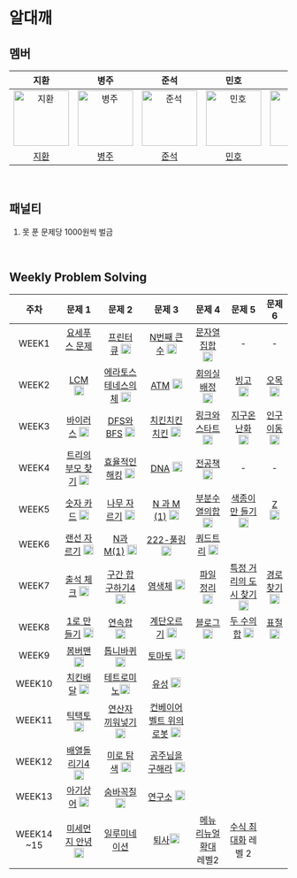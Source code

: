 # 알대깨

## 멤버

|                                         지환                                         |                                          병주                                           |                                        준석                                        |                                       민호                                        |                                        정민                                         |
|:----------------------------------------------------------------------------------:|:-------------------------------------------------------------------------------------:|:--------------------------------------------------------------------------------:|:-------------------------------------------------------------------------------:|:---------------------------------------------------------------------------------:|
| <img src="https://avatars.githubusercontent.com/ch0ijihwan" width=100px alt="지환"/> | <img src="https://avatars.githubusercontent.com/Byeongju-Kong" width=100px alt="병주"/> | <img src="https://avatars.githubusercontent.com/Seokki97" width=100px alt="준석"/> | <img src="https://avatars.githubusercontent.com/MinhoKK" width=100px alt="민호"/> | <img src="https://avatars.githubusercontent.com/jmlee9707" width=100px alt="정민"/> |
|                        [지환](https://github.com/ch0ijihwan)                         |                        [병주](https://github.com/Byeongju-Kong)                         |                        [준석](https://github.com/Seokki97)                         |                        [민호](https://github.com/MinhoKK)                         |                        [정민](https://github.com/jmlee9707)                         |

<br />

## 패널티

1. 못 푼 문제당 1000원씩 벌금

<br />

## Weekly Problem Solving

|   **주차**   |                                                               **문제 1**                                                                |                                                                                   **문제 2**                                                                                    |                                                                 **문제 3**                                                                  |                                                              **문제 4**                                                               |                                                                **문제 5**                                                                 |                                                             **문제 6**                                                             |
|:----------:|:-------------------------------------------------------------------------------------------------------------------------------------:|:-----------------------------------------------------------------------------------------------------------------------------------------------------------------------------:|:-----------------------------------------------------------------------------------------------------------------------------------------:|:-----------------------------------------------------------------------------------------------------------------------------------:|:---------------------------------------------------------------------------------------------------------------------------------------:|:--------------------------------------------------------------------------------------------------------------------------------:|
|   WEEK1    |   [요세푸스 문제](https://www.acmicpc.net/problem/1158) <img height="15px" width="18px" src="https://static.solved.ac/tier_small/7.svg"/>   |                        [프린터 큐](https://www.acmicpc.net/problem/1966) <img height="18px" width="18px" src="https://static.solved.ac/tier_small/8.svg"/>                        |     [N번째 큰 수](https://www.acmicpc.net/problem/2075) <img height="18px" width="18px" src="https://static.solved.ac/tier_small/9.svg"/>     |  [문자열 집합](https://www.acmicpc.net/problem/14425) <img height="18px" width="18px" src="https://static.solved.ac/tier_small/8.svg"/>  |                                                                    -                                                                    |                                                                -                                                                 |
|   WEEK2    |     [LCM](https://www.acmicpc.net/problem/5347) <img height="18px" width="18px" src="https://static.solved.ac/tier_small/6.svg"/>     |                     [에라토스테네스의 체](https://www.acmicpc.net/problem/2960) <img height="18px" width="18px" src="https://static.solved.ac/tier_small/7.svg"/>                      |      [ATM](https://www.acmicpc.net/problem/11399) <img height="18px" width="18px" src="https://static.solved.ac/tier_small/7.svg"/>       |  [회의실 배정](https://www.acmicpc.net/problem/1931) <img height="18px" width="18px" src="https://static.solved.ac/tier_small/10.svg"/>  |      [빙고](https://www.acmicpc.net/problem/2578) <img height="18px" width="18px" src="https://static.solved.ac/tier_small/7.svg"/>       |  [오목](https://www.acmicpc.net/problem/2615) <img height="18px" width="18px" src="https://static.solved.ac/tier_small/10.svg"/>   |
|   WEEK3    |    [바이러스](https://www.acmicpc.net/problem/2606) <img height="18px" width="18px" src="https://static.solved.ac/tier_small/8.svg"/>     |                      [DFS와 BFS](https://www.acmicpc.net/problem/1260) <img height="18px" width="18px" src="https://static.solved.ac/tier_small/9.svg"/>                       |     [치킨치킨치킨](https://www.acmicpc.net/problem/16439) <img height="18px" width="18px" src="https://static.solved.ac/tier_small/7.svg"/>     | [링크와 스타트](https://www.acmicpc.net/problem/15661) <img height="18px" width="18px" src="https://static.solved.ac/tier_small/10.svg"/> |     [지구온난화](https://www.acmicpc.net/problem/5212) <img height="18px" width="18px" src="https://static.solved.ac/tier_small/9.svg"/>     | [인구이동](https://www.acmicpc.net/problem/16234) <img height="18px" width="18px" src="https://static.solved.ac/tier_small/11.svg"/> |
|   WEEK4    | [트리의 부모 찾기](https://www.acmicpc.net/pr신oblem/11725) <img height="18px" width="18px" src="https://static.solved.ac/tier_small/9.svg"/> |                      [효율적인 해킹](https://www.acmicpc.net/problem/1325) <img height="18px" width="18px" src="https://static.solved.ac/tier_small/10.svg"/>                       |       [DNA](https://www.acmicpc.net/problem/1969) <img height="18px" width="18px" src="https://static.solved.ac/tier_small/7.svg"/>       |   [전공책](https://www.acmicpc.net/problem/16508) <img height="18px" width="18px" src="https://static.solved.ac/tier_small/8.svg"/>    |                                                                    -                                                                    |                                                                -                                                                 |
|   WEEK5    |   [숫자 카드](https://www.acmicpc.net/problem/10815) <img height="18px" width="18px" src="https://static.solved.ac/tier_small/6.svg"/>    |                       [나무 자르기](https://www.acmicpc.net/problem/2805) <img height="18px" width="18px" src="https://static.solved.ac/tier_small/9.svg"/>                        |   [N 과 M (1)](https://www.acmicpc.net/problem/15649) <img height="18px" width="18px" src="https://static.solved.ac/tier_small/8.svg"/>    |  [부분수열의합](https://www.acmicpc.net/problem/1182) <img height="18px" width="18px" src="https://static.solved.ac/tier_small/9.svg"/>   |    [색종이만 들기](https://www.acmicpc.net/problem/2630) <img height="18px" width="18px" src="https://static.solved.ac/tier_small/9.svg"/>    |   [Z](https://www.acmicpc.net/problem/1074) <img height="18px" width="18px" src="https://static.solved.ac/tier_small/10.svg"/>   |
|   WEEK6    |   [랜선 자르기](https://www.acmicpc.net/problem/1654) <img height="18px" width="18px" src="https://static.solved.ac/tier_small/9.svg"/>    |                      [N과 M(1)](https://www.acmicpc.net/problem/15663) <img height="18px" width="18px" src="https://static.solved.ac/tier_small/9.svg"/>                       |     [222-풀링](https://www.acmicpc.net/problem/17829) <img height="18px" width="18px" src="https://static.solved.ac/tier_small/9.svg"/>     |   [쿼드트리](https://www.acmicpc.net/problem/1992) <img height="18px" width="18px" src="https://static.solved.ac/tier_small/10.svg"/>   |                                                                                                                                         |                                                                                                                                  |
|   WEEK7    |   [출석 체크](https://www.acmicpc.net/problem/20438) <img height="18px" width="18px" src="https://static.solved.ac/tier_small/9.svg"/>    |                     [구간 합 구하기4](https://www.acmicpc.net/problem/11659) <img height="18px" width="18px" src="https://static.solved.ac/tier_small/8.svg"/>                      |       [염색체](https://www.acmicpc.net/problem/9342) <img height="18px" width="18px" src="https://static.solved.ac/tier_small/8.svg"/>       |  [파일 정리](https://www.acmicpc.net/problem/20291) <img height="18px" width="18px" src="https://static.solved.ac/tier_small/8.svg"/>   | [특정 거리의 도시 찾기](https://www.acmicpc.net/problem/18352) <img height="18px" width="18px" src="https://static.solved.ac/tier_small/9.svg"/> | [경로찾기](https://www.acmicpc.net/problem/11403) <img height="18px" width="18px" src="https://static.solved.ac/tier_small/10.svg"/> |
|   WEEK8    |   [1로 만들기](https://www.acmicpc.net/problem/1463) <img height="18px" width="18px" src="https://static.solved.ac/tier_small/8.svg"/>    |                        [연속합](https://www.acmicpc.net/problem/1912)  <img height="18px" width="18px" src="https://static.solved.ac/tier_small/9.svg"/>                         |      [계단오르기](https://www.acmicpc.net/problem/2579) <img height="18px" width="18px" src="https://static.solved.ac/tier_small/8.svg"/>      |   [블로그](https://www.acmicpc.net/problem/21921)  <img height="18px" width="18px" src="https://static.solved.ac/tier_small/8.svg"/>   |    [두 수의 합](https://www.acmicpc.net/problem/3273) <img height="18px" width="18px" src="https://static.solved.ac/tier_small/8.svg"/>     |   [표절](https://www.acmicpc.net/problem/2428) <img height="18px" width="18px" src="https://static.solved.ac/tier_small/8.svg"/>   | 
|   WEEK9    |    [봄버맨](https://www.acmicpc.net/problem/16918) <img height="18px" width="18px" src="https://static.solved.ac/tier_small/10.svg"/>    | [톱니바퀴](https://www.acmicpc.net/problem/14891)                                              <img height="18px" width="18px" src="https://static.solved.ac/tier_small/11.svg"/> |      [토마토](https://www.acmicpc.net/problem/7576) <img height="18px" width="18px" src="https://static.solved.ac/tier_small/11.svg"/>       |
|   WEEK10   |   [치킨배달](https://www.acmicpc.net/problem/15686) <img height="18px" width="18px" src="https://static.solved.ac/tier_small/11.svg"/>    |                       [테트로미노](https://www.acmicpc.net/problem/14500)<img height="18px" width="18px" src="https://static.solved.ac/tier_small/12.svg"/>                        |      [유성](https://www.acmicpc.net/problem/10703) <img height="18px" width="18px" src="https://static.solved.ac/tier_small/10.svg"/>       |
|   WEEK11   |    [틱택토](https://www.acmicpc.net/problem/7682) <img height="18px" width="18px" src="https://static.solved.ac/tier_small/11.svg"/>     |                      [연산자 끼워넣기](ttps://www.acmicpc.net/problem/14888) <img height="18px" width="18px" src="https://static.solved.ac/tier_small/10.svg"/>                      | [컨베이어 벨트 위의 로봇](https://www.acmicpc.net/problem/20055) <img height="18px" width="18px" src="https://static.solved.ac/tier_small/11.svg"/> |
|   WEEK12   |  [배열돌리기4](https://www.acmicpc.net/problem/17406) <img height="18px" width="18px" src="https://static.solved.ac/tier_small/12.svg"/>   |                       [미로 탐색](https://www.acmicpc.net/problem/2178) <img height="18px" width="18px" src="https://static.solved.ac/tier_small/10.svg"/>                        |   [공주님을 구해라](https://www.acmicpc.net/problem/17836) <img height="18px" width="18px" src="https://static.solved.ac/tier_small/11.svg"/>    |
|   WEEK13   |   [아기상어](https://www.acmicpc.net/problem/16236) <img height="18px" width="18px" src="https://static.solved.ac/tier_small/13.svg"/>    |                        [숨바꼭질](https://www.acmicpc.net/problem/6118) <img height="18px" width="18px" src="https://static.solved.ac/tier_small/10.svg"/>                        |      [연구소](https://www.acmicpc.net/problem/14502) <img height="18px" width="18px" src="https://static.solved.ac/tier_small/12.svg"/>      |
| WEEK14 ~15 |  [미세먼지 안녕](https://www.acmicpc.net/problem/17144) <img height="18px" width="18px" src="https://static.solved.ac/tier_small/12.svg"/>  |                                                                [일루미네이션](https://www.acmicpc.net/problem/5547)                                                                 |       [퇴사](https://www.acmicpc.net/problem/14501)<img height="18px" width="18px" src="https://static.solved.ac/tier_small/8.svg"/>        |                          [메뉴 리뉴얼 확대](https://school.programmers.co.kr/learn/courses/30/lessons/72411) 레벨2                           |                             [수식 최대화](https://school.programmers.co.kr/learn/courses/30/lessons/67257) 레벨 2                              | 